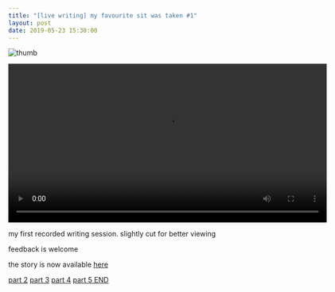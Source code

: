 ```yaml
---
title: "[live writing] my favourite sit was taken #1"
layout: post
date: 2019-05-23 15:30:00
---
```


![thumb](video/favourite-sit-1.jpg)

<cut/>

<div class="video">
  <video controls onloadedmetadata="" width="640px">
    <source src="video/favourite-sit-1.webm">
  </video>
</div>

my first recorded writing session. slightly cut for better viewing

feedback is welcome

the story is now available
[here](/1JecUbTPHudVR3fi6KMFwQNW2mT2L8H7dq/?text/favourite-sit.md)

[part 2](/_posts/2019-05-25-favourite-sit-2.md) [part 3](/_posts/2019-05-28-favourite-sit-3.md) [part 4](/_posts/2019-05-31-favourite-sit-4.md) [part 5 END](/_posts/2019-06-19-favourite-sit-5.md)
